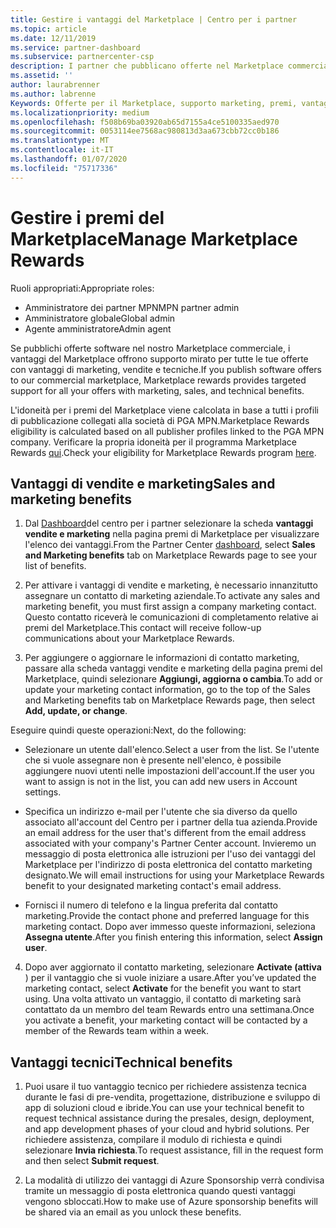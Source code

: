 ```yaml
---
title: Gestire i vantaggi del Marketplace | Centro per i partner
ms.topic: article
ms.date: 12/11/2019
ms.service: partner-dashboard
ms.subservice: partnercenter-csp
description: I partner che pubblicano offerte nel Marketplace commerciale sono idonei per i vantaggi che offrono supporto marketing.
ms.assetid: ''
author: laurabrenner
ms.author: labrenne
Keywords: Offerte per il Marketplace, supporto marketing, premi, vantaggi per gli editori
ms.localizationpriority: medium
ms.openlocfilehash: f508b69ba03920ab65d7155a4ce5100335aed970
ms.sourcegitcommit: 0053114ee7568ac980813d3aa673cbb72cc0b186
ms.translationtype: MT
ms.contentlocale: it-IT
ms.lasthandoff: 01/07/2020
ms.locfileid: "75717336"
---
```

# <a name="manage-marketplace-rewards"></a><span data-ttu-id="60ab8-104">Gestire i premi del Marketplace</span><span class="sxs-lookup"><span data-stu-id="60ab8-104">Manage Marketplace Rewards</span></span>

<span data-ttu-id="60ab8-105">Ruoli appropriati:</span><span class="sxs-lookup"><span data-stu-id="60ab8-105">Appropriate roles:</span></span>

- <span data-ttu-id="60ab8-106">Amministratore dei partner MPN</span><span class="sxs-lookup"><span data-stu-id="60ab8-106">MPN partner admin</span></span>
- <span data-ttu-id="60ab8-107">Amministratore globale</span><span class="sxs-lookup"><span data-stu-id="60ab8-107">Global admin</span></span>
- <span data-ttu-id="60ab8-108">Agente amministratore</span><span class="sxs-lookup"><span data-stu-id="60ab8-108">Admin agent</span></span>

<span data-ttu-id="60ab8-109">Se pubblichi offerte software nel nostro Marketplace commerciale, i vantaggi del Marketplace offrono supporto mirato per tutte le tue offerte con vantaggi di marketing, vendite e tecniche.</span><span class="sxs-lookup"><span data-stu-id="60ab8-109">If you  publish software offers to our commercial marketplace, Marketplace rewards provides targeted support for all your offers with marketing, sales, and technical benefits.</span></span> 

<span data-ttu-id="60ab8-110">L'idoneità per i premi del Marketplace viene calcolata in base a tutti i profili di pubblicazione collegati alla società di PGA MPN.</span><span class="sxs-lookup"><span data-stu-id="60ab8-110">Marketplace Rewards eligibility is calculated based on all publisher profiles linked to the PGA MPN company.</span></span> <span data-ttu-id="60ab8-111">Verificare la propria idoneità per il programma Marketplace Rewards [qui](https://partner.microsoft.com/dashboard/mpn/program/commercialmarketplace).</span><span class="sxs-lookup"><span data-stu-id="60ab8-111">Check your eligibility for Marketplace Rewards program [here](https://partner.microsoft.com/dashboard/mpn/program/commercialmarketplace).</span></span> 


## <a name="sales-and-marketing-benefits"></a><span data-ttu-id="60ab8-112">Vantaggi di vendite e marketing</span><span class="sxs-lookup"><span data-stu-id="60ab8-112">Sales and marketing benefits</span></span>

1. <span data-ttu-id="60ab8-113">Dal [Dashboard](https://partner.microsoft.com/dashboard)del centro per i partner selezionare la scheda **vantaggi vendite e marketing** nella pagina premi di Marketplace per visualizzare l'elenco dei vantaggi.</span><span class="sxs-lookup"><span data-stu-id="60ab8-113">From the Partner Center [dashboard](https://partner.microsoft.com/dashboard), select **Sales and Marketing benefits** tab on Marketplace Rewards page to see your list of benefits.</span></span> 

2. <span data-ttu-id="60ab8-114">Per attivare i vantaggi di vendite e marketing, è necessario innanzitutto assegnare un contatto di marketing aziendale.</span><span class="sxs-lookup"><span data-stu-id="60ab8-114">To activate any sales and marketing benefit, you must first assign a company marketing contact.</span></span> <span data-ttu-id="60ab8-115">Questo contatto riceverà le comunicazioni di completamento relative ai premi del Marketplace.</span><span class="sxs-lookup"><span data-stu-id="60ab8-115">This contact will receive follow-up communications about your Marketplace Rewards.</span></span>

3. <span data-ttu-id="60ab8-116">Per aggiungere o aggiornare le informazioni di contatto marketing, passare alla scheda vantaggi vendite e marketing della pagina premi del Marketplace, quindi selezionare **Aggiungi, aggiorna o cambia**.</span><span class="sxs-lookup"><span data-stu-id="60ab8-116">To add or update your marketing contact information, go to the top of the Sales and Marketing benefits tab on Marketplace Rewards page, then select **Add, update, or change**.</span></span> 

<span data-ttu-id="60ab8-117">Eseguire quindi queste operazioni:</span><span class="sxs-lookup"><span data-stu-id="60ab8-117">Next, do the following:</span></span>

  - <span data-ttu-id="60ab8-118">Selezionare un utente dall'elenco.</span><span class="sxs-lookup"><span data-stu-id="60ab8-118">Select a user from the list.</span></span> <span data-ttu-id="60ab8-119">Se l'utente che si vuole assegnare non è presente nell'elenco, è possibile aggiungere nuovi utenti nelle impostazioni dell'account.</span><span class="sxs-lookup"><span data-stu-id="60ab8-119">If the user you want to assign is not in the list, you can add new users in Account settings.</span></span>

  - <span data-ttu-id="60ab8-120">Specifica un indirizzo e-mail per l'utente che sia diverso da quello associato all'account del Centro per i partner della tua azienda.</span><span class="sxs-lookup"><span data-stu-id="60ab8-120">Provide an email address for the user that's different from the email address associated with your company's Partner Center account.</span></span> <span data-ttu-id="60ab8-121">Invieremo un messaggio di posta elettronica alle istruzioni per l'uso dei vantaggi del Marketplace per l'indirizzo di posta elettronica del contatto marketing designato.</span><span class="sxs-lookup"><span data-stu-id="60ab8-121">We will email instructions for using your Marketplace Rewards benefit to your designated marketing contact's email address.</span></span>

  - <span data-ttu-id="60ab8-122">Fornisci il numero di telefono e la lingua preferita dal contatto marketing.</span><span class="sxs-lookup"><span data-stu-id="60ab8-122">Provide the contact phone and preferred language for this marketing contact.</span></span> <span data-ttu-id="60ab8-123">Dopo aver immesso queste informazioni, seleziona **Assegna utente**.</span><span class="sxs-lookup"><span data-stu-id="60ab8-123">After you finish entering this information, select **Assign user**.</span></span>

4. <span data-ttu-id="60ab8-124">Dopo aver aggiornato il contatto marketing, selezionare **Activate (attiva** ) per il vantaggio che si vuole iniziare a usare.</span><span class="sxs-lookup"><span data-stu-id="60ab8-124">After you’ve updated the marketing contact, select **Activate** for the benefit you want to start using.</span></span> <span data-ttu-id="60ab8-125">Una volta attivato un vantaggio, il contatto di marketing sarà contattato da un membro del team Rewards entro una settimana.</span><span class="sxs-lookup"><span data-stu-id="60ab8-125">Once you activate a benefit, your marketing contact will be contacted by a member of the Rewards team within a week.</span></span>

## <a name="technical-benefits"></a><span data-ttu-id="60ab8-126">Vantaggi tecnici</span><span class="sxs-lookup"><span data-stu-id="60ab8-126">Technical benefits</span></span>

1. <span data-ttu-id="60ab8-127">Puoi usare il tuo vantaggio tecnico per richiedere assistenza tecnica durante le fasi di pre-vendita, progettazione, distribuzione e sviluppo di app di soluzioni cloud e ibride.</span><span class="sxs-lookup"><span data-stu-id="60ab8-127">You can use your technical benefit to request technical assistance during the presales, design, deployment, and app development phases of your cloud and hybrid solutions.</span></span> <span data-ttu-id="60ab8-128">Per richiedere assistenza, compilare il modulo di richiesta e quindi selezionare **Invia richiesta**.</span><span class="sxs-lookup"><span data-stu-id="60ab8-128">To request assistance, fill in the request form and then select **Submit request**.</span></span>

2. <span data-ttu-id="60ab8-129">La modalità di utilizzo dei vantaggi di Azure Sponsorship verrà condivisa tramite un messaggio di posta elettronica quando questi vantaggi vengono sbloccati.</span><span class="sxs-lookup"><span data-stu-id="60ab8-129">How to make use of Azure sponsorship benefits will be shared via an email as you unlock these benefits.</span></span> 

